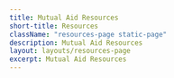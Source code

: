 ```yaml
---
title: Mutual Aid Resources
short-title: Resources
className: "resources-page static-page"
description: Mutual Aid Resources
layout: layouts/resources-page
excerpt: Mutual Aid Resources
---
```


